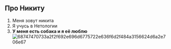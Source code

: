 ## Про Никиту
1. Меня зовут никита
2. Я учусь в Нетологии
3. **У меня есть собака и я её люблю**
![68747470733a2f2f692e696d6775722e636f6d2f484a3156624d6a2e706e67](https://github.com/ProkopovichNikita/About-me/assets/161918820/7e32180b-c433-4d6c-829e-04cc9bd56e67)
